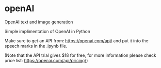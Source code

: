 # openAI
OpenAI text and image generation

Simple implimentation of OpenAI in Python

Make sure to get an API from: https://openai.com/api/ and put it into the speech marks in the .ipynb file.

(Note that the API trial gives $18 for free, for more information please check price list: https://openai.com/api/pricing/)
